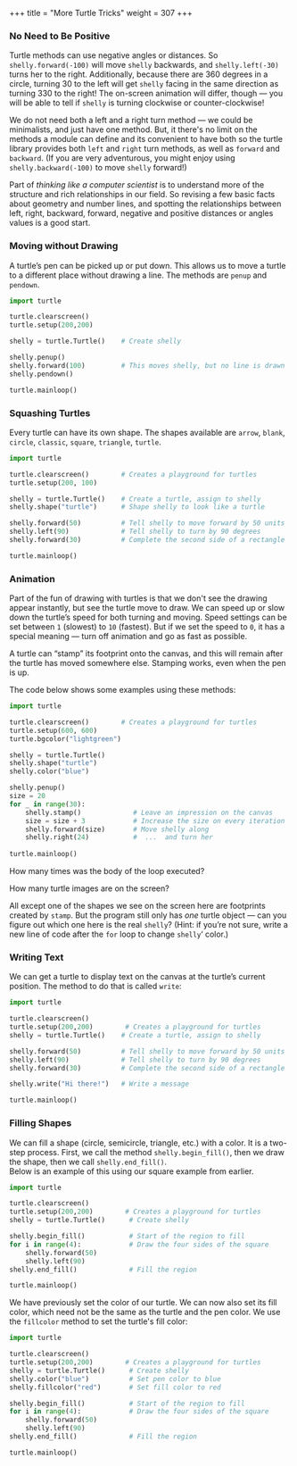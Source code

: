 +++
title = "More Turtle Tricks"
weight = 307
+++

### No Need to Be Positive
 
Turtle methods can use negative angles or distances.  So ```shelly.forward(-100)```
will move ```shelly``` backwards, and ```shelly.left(-30)``` turns her to the right.  Additionally,
because there are 360 degrees in a circle, turning 30 to the left will get ```shelly``` facing
in the same direction as turning 330 to the right!  The on-screen animation will differ,
though &#8212; you will be able to tell if ```shelly``` is turning clockwise or counter-clockwise!

We do not need both a left and a right turn method &#8212; we could be
minimalists, and just have one method.  But, it there's no limit on the methods a module can define and its convenient to have both so the turtle library provides both ```left``` and ```right``` turn methods, as well as ```forward``` and ```backward```.  (If you are very adventurous, you might enjoy using ```shelly.backward(-100)``` to
move ```shelly``` forward!)

Part of *thinking like a computer scientist* is to understand more of the structure and rich
relationships in our field.  So revising a few basic facts about
geometry and number lines, and spotting the relationships between left, right,
backward, forward, negative and positive distances or angles values is a good start.

### Moving without Drawing

A turtle&#8217;s pen can be picked up or put down.  This allows us to
move a turtle to a different place without drawing a line.  The
methods are ```penup``` and ```pendown```.

```Python
import turtle

turtle.clearscreen() 
turtle.setup(200,200)

shelly = turtle.Turtle()    # Create shelly

shelly.penup()
shelly.forward(100)         # This moves shelly, but no line is drawn
shelly.pendown()

turtle.mainloop()
```

### Squashing Turtles

Every turtle can have its own shape.  The shapes available are ```arrow```, ```blank```, ```circle```, ```classic```, ```square```, ```triangle```, ```turtle```.

```Python
import turtle

turtle.clearscreen()        # Creates a playground for turtles
turtle.setup(200, 100) 

shelly = turtle.Turtle()    # Create a turtle, assign to shelly
shelly.shape("turtle")      # Shape shelly to look like a turtle

shelly.forward(50)          # Tell shelly to move forward by 50 units
shelly.left(90)             # Tell shelly to turn by 90 degrees
shelly.forward(30)          # Complete the second side of a rectangle

turtle.mainloop()
```

### Animation

Part of the fun of drawing with turtles is that we don't see the drawing appear instantly, but see the turtle move to draw. We can speed up or slow down the turtle&#8217;s speed for both turning and moving.  Speed settings can be set
between ```1``` (slowest) to ```10``` (fastest).  But if we set the speed to ```0```, it has
a special meaning &#8212; turn off animation and go as fast as possible.

A turtle can &#8220;stamp&#8221; its footprint onto the canvas,
and this will remain after the turtle has moved somewhere else.
Stamping works, even when the pen is up.

The code below shows some examples using these methods:

```Python
import turtle

turtle.clearscreen()        # Creates a playground for turtles
turtle.setup(600, 600) 
turtle.bgcolor("lightgreen")

shelly = turtle.Turtle()
shelly.shape("turtle")
shelly.color("blue")

shelly.penup()
size = 20
for _ in range(30):
    shelly.stamp()             # Leave an impression on the canvas
    size = size + 3            # Increase the size on every iteration
    shelly.forward(size)       # Move shelly along
    shelly.right(24)           #  ...  and turn her
    
turtle.mainloop()
```

How many times was the body of the loop executed?

How many turtle images are on the screen?

All except one of the shapes we see on the screen here are footprints
created by ```stamp```.  But the program still only has *one* turtle
object &#8212; can you figure out which one here is the real
```shelly```?  (Hint: if you&#8217;re not sure, write a new line of
code after the ```for``` loop to change ```shelly```&#8216; color.)

### Writing Text

We can get a turtle to display text on the canvas at the turtle&#8217;s current position.  The method to do that is called ```write```:

```Python
import turtle

turtle.clearscreen()
turtle.setup(200,200)        # Creates a playground for turtles
shelly = turtle.Turtle()    # Create a turtle, assign to shelly

shelly.forward(50)          # Tell shelly to move forward by 50 units
shelly.left(90)             # Tell shelly to turn by 90 degrees
shelly.forward(30)          # Complete the second side of a rectangle

shelly.write("Hi there!")   # Write a message

turtle.mainloop()
```

### Filling Shapes

We can fill a shape (circle, semicircle, triangle, etc.) with a color.  It is a two-step process.
First, we call the method ```shelly.begin_fill()```, then we draw the shape, then we call ```shelly.end_fill()```.  
Below is an example of this using our square example from earlier.

```Python
import turtle

turtle.clearscreen()
turtle.setup(200,200)        # Creates a playground for turtles
shelly = turtle.Turtle()      # Create shelly

shelly.begin_fill()           # Start of the region to fill
for i in range(4):            # Draw the four sides of the square
    shelly.forward(50)
    shelly.left(90)
shelly.end_fill()             # Fill the region

turtle.mainloop()
```

We have previously set the color of our turtle. We can now also set its fill color, which need not
be the same as the turtle and the pen color.  We use the ```fillcolor``` method to set the
turtle's fill color:

```Python
import turtle

turtle.clearscreen()
turtle.setup(200,200)        # Creates a playground for turtles
shelly = turtle.Turtle()      # Create shelly
shelly.color("blue")          # Set pen color to blue
shelly.fillcolor("red")       # Set fill color to red

shelly.begin_fill()           # Start of the region to fill
for i in range(4):            # Draw the four sides of the square
    shelly.forward(50)
    shelly.left(90)
shelly.end_fill()             # Fill the region

turtle.mainloop()
```
